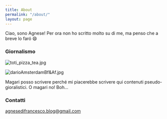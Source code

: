 ```yaml
---
title: About
permalink: "/about/"
layout: page
---
```


Ciao, sono Agnese! Per ora non ho scritto molto su di me, ma penso che a breve lo faró 😄

### Giornalismo

![toti_pizza_tea.jpg](/uploads/toti_pizza_tea.jpg)

![darioAmsterdamBf&Af.jpg](/uploads/darioAmsterdamBf&Af.jpg)

Magari posso scrivere perché mi piacerebbe scrivere qui contenuti pseudo-gioralistici. O magari no! Boh…

### Contatti

[agnesedifrancesco.blog@gmail.com](email:agnesedifrancesco.blog@gmail.com)